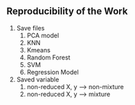 ## Reproducibility of the Work

1. Save files
   1. PCA model
   3. KNN
   4. Kmeans
   5. Random Forest
   6. SVM
   7. Regression Model
2. Saved variable
   1. non-reduced X, y --> non-mixture
   2. non-reduced X, y --> mixture